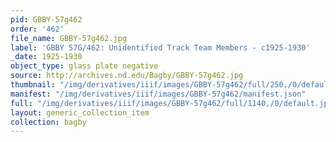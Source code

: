 ```yaml
---
pid: GBBY-57g462
order: '462'
file_name: GBBY-57g462.jpg
label: 'GBBY 57G/462: Unidentified Track Team Members - c1925-1930'
_date: 1925-1930
object_type: glass plate negative
source: http://archives.nd.edu/Bagby/GBBY-57g462.jpg
thumbnail: "/img/derivatives/iiif/images/GBBY-57g462/full/250,/0/default.jpg"
manifest: "/img/derivatives/iiif/images/GBBY-57g462/manifest.json"
full: "/img/derivatives/iiif/images/GBBY-57g462/full/1140,/0/default.jpg"
layout: generic_collection_item
collection: bagby
---
```

